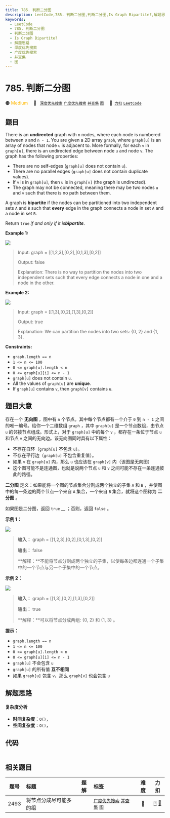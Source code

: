 ```yaml
---
title: 785. 判断二分图
description: LeetCode,785. 判断二分图,判断二分图,Is Graph Bipartite?,解题思路,深度优先搜索,广度优先搜索,并查集,图
keywords:
  - LeetCode
  - 785. 判断二分图
  - 判断二分图
  - Is Graph Bipartite?
  - 解题思路
  - 深度优先搜索
  - 广度优先搜索
  - 并查集
  - 图
---
```


# 785. 判断二分图

🟠 <font color=#ffb800>Medium</font>&emsp; 🔖&ensp; [`深度优先搜索`](/tag/depth-first-search.md) [`广度优先搜索`](/tag/breadth-first-search.md) [`并查集`](/tag/union-find.md) [`图`](/tag/graph.md)&emsp; 🔗&ensp;[`力扣`](https://leetcode.cn/problems/is-graph-bipartite) [`LeetCode`](https://leetcode.com/problems/is-graph-bipartite)

## 题目

There is an **undirected** graph with `n` nodes, where each node is numbered
between `0` and `n - 1`. You are given a 2D array `graph`, where `graph[u]` is
an array of nodes that node `u` is adjacent to. More formally, for each `v` in
`graph[u]`, there is an undirected edge between node `u` and node `v`. The
graph has the following properties:

  * There are no self-edges (`graph[u]` does not contain `u`).
  * There are no parallel edges (`graph[u]` does not contain duplicate values).
  * If `v` is in `graph[u]`, then `u` is in `graph[v]` (the graph is undirected).
  * The graph may not be connected, meaning there may be two nodes `u` and `v` such that there is no path between them.

A graph is **bipartite** if the nodes can be partitioned into two independent
sets `A` and `B` such that **every** edge in the graph connects a node in set
`A` and a node in set `B`.

Return `true` _if and only if it is**bipartite**_.



**Example 1:**

![](https://assets.leetcode.com/uploads/2020/10/21/bi2.jpg)

> Input: graph = [[1,2,3],[0,2],[0,1,3],[0,2]]
> 
> Output: false
> 
> Explanation: There is no way to partition the nodes into two independent sets such that every edge connects a node in one and a node in the other.

**Example 2:**

![](https://assets.leetcode.com/uploads/2020/10/21/bi1.jpg)

> Input: graph = [[1,3],[0,2],[1,3],[0,2]]
> 
> Output: true
> 
> Explanation: We can partition the nodes into two sets: {0, 2} and {1, 3}.



**Constraints:**

  * `graph.length == n`
  * `1 <= n <= 100`
  * `0 <= graph[u].length < n`
  * `0 <= graph[u][i] <= n - 1`
  * `graph[u]` does not contain `u`.
  * All the values of `graph[u]` are **unique**.
  * If `graph[u]` contains `v`, then `graph[v]` contains `u`.


## 题目大意

存在一个 **无向图** ，图中有 `n` 个节点。其中每个节点都有一个介于 `0` 到 `n - 1` 之间的唯一编号。给你一个二维数组 `graph`
，其中 `graph[u]` 是一个节点数组，由节点 `u` 的邻接节点组成。形式上，对于 `graph[u]` 中的每个 `v` ，都存在一条位于节点
`u` 和节点 `v` 之间的无向边。该无向图同时具有以下属性：

  * 不存在自环（`graph[u]` 不包含 `u`）。
  * 不存在平行边（`graph[u]` 不包含重复值）。
  * 如果 `v` 在 `graph[u]` 内，那么 `u` 也应该在 `graph[v]` 内（该图是无向图）
  * 这个图可能不是连通图，也就是说两个节点 `u` 和 `v` 之间可能不存在一条连通彼此的路径。

**二分图** 定义：如果能将一个图的节点集合分割成两个独立的子集 `A` 和 `B` ，并使图中的每一条边的两个节点一个来自 `A` 集合，一个来自
`B` 集合，就将这个图称为 **二分图** 。

如果图是二分图，返回 `true` __ ；否则，返回 `false` 。

**示例 1：**

![](https://assets.leetcode.com/uploads/2020/10/21/bi2.jpg)

> 
> 
> 
> 
> 
> **输入：** graph = [[1,2,3],[0,2],[0,1,3],[0,2]]
> 
> **输出：** false
> 
> **解释：**不能将节点分割成两个独立的子集，以使每条边都连通一个子集中的一个节点与另一个子集中的一个节点。

**示例 2：**

![](https://assets.leetcode.com/uploads/2020/10/21/bi1.jpg)

> 
> 
> 
> 
> 
> **输入：** graph = [[1,3],[0,2],[1,3],[0,2]]
> 
> **输出：** true
> 
> **解释：**可以将节点分成两组: {0, 2} 和 {1, 3} 。

**提示：**

  * `graph.length == n`
  * `1 <= n <= 100`
  * `0 <= graph[u].length < n`
  * `0 <= graph[u][i] <= n - 1`
  * `graph[u]` 不会包含 `u`
  * `graph[u]` 的所有值 **互不相同**
  * 如果 `graph[u]` 包含 `v`，那么 `graph[v]` 也会包含 `u`


## 解题思路

#### 复杂度分析

- **时间复杂度**：`O()`，
- **空间复杂度**：`O()`，

## 代码

```javascript

```

## 相关题目

<!-- prettier-ignore -->
| 题号 | 标题 | 题解 | 标签 | 难度 | 力扣 |
| :------: | :------ | :------: | :------ | :------: | :------: |
| 2493 | 将节点分成尽可能多的组 |  |  [`广度优先搜索`](/tag/breadth-first-search.md) [`并查集`](/tag/union-find.md) [`图`](/tag/graph.md) | 🔴 | [🀄️](https://leetcode.cn/problems/divide-nodes-into-the-maximum-number-of-groups) [🔗](https://leetcode.com/problems/divide-nodes-into-the-maximum-number-of-groups) |